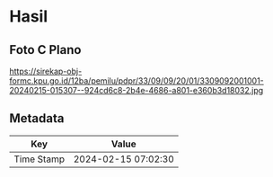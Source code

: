 # Hasil

## Foto C Plano

https://sirekap-obj-formc.kpu.go.id/12ba/pemilu/pdpr/33/09/09/20/01/3309092001001-20240215-015307--924cd6c8-2b4e-4686-a801-e360b3d18032.jpg


## Metadata

| Key        | Value               |
| ---------- | ------------------- |
| Time Stamp | 2024-02-15 07:02:30 |



